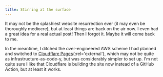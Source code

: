 ```yaml
---
title: Stirring at the surface
---
```


It may not be the splashiest website resurrection ever (it may even be thoroughly mediocre), but at least things are
back on the air now. I even had a great idea for a real actual post! Then I forgot it. Maybe it will come back to me.

In the meantime, I ditched the over-engineered AWS scheme I had planned and switched to
[Cloudflare Pages](https://pages.cloudflare.com/){:rel='external'}, which may not be quite as infrastructure-as-code-y,
but was considerably simpler to set up. I'm not quite sure I like that Cloudflare is building the site now instead of a
GitHub Action, but at least it works.
